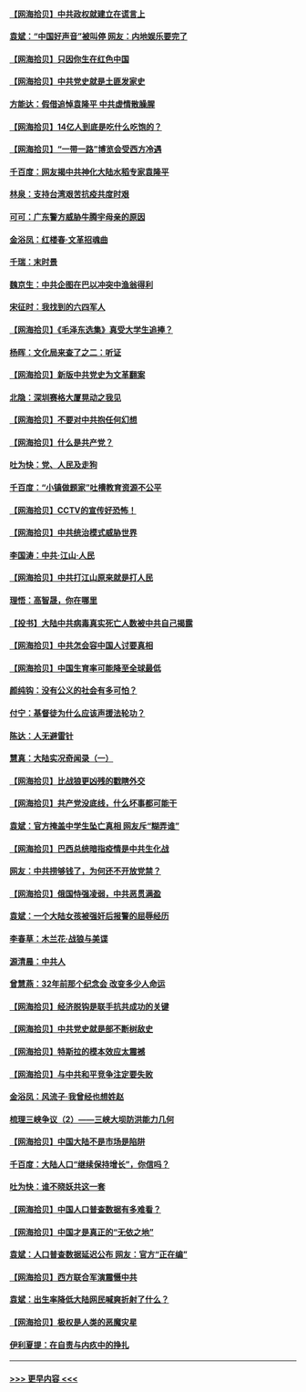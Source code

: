 #### [【网海拾贝】中共政权就建立在谎言上](../pages/nsc993/n12981880.md?t=05291202) 
#### [袁斌：“中国好声音”被叫停 网友：内地娱乐要完了](../pages/nsc993/n12981826.md?t=05291202) 
#### [【网海拾贝】只因你生在红色中国](../pages/nsc993/n12979096.md?t=05291202) 
#### [【网海拾贝】中共党史就是土匪发家史](../pages/nsc993/n12976478.md?t=05291202) 
#### [方能达：假借追悼袁隆平 中共虚情散臊腥](../pages/nsc993/n12976396.md?t=05291202) 
#### [【网海拾贝】14亿人到底是吃什么吃饱的？](../pages/nsc993/n12974125.md?t=05291202) 
#### [【网海拾贝】“一带一路”博览会受西方冷遇](../pages/nsc993/n12971787.md?t=05291202) 
#### [千百度：网友揭中共神化大陆水稻专家袁隆平](../pages/nsc993/n12971733.md?t=05291202) 
#### [林泉：支持台湾艰苦抗疫共度时艰](../pages/nsc993/n12971350.md?t=05291202) 
#### [可可：广东警方威胁牛腾宇母亲的原因](../pages/nsc993/n12971100.md?t=05291202) 
#### [金浴凤：红楼春·文革招魂曲](../pages/nsc993/n12970354.md?t=05291202) 
#### [千瑞：末时景](../pages/nsc993/n12970337.md?t=05291202) 
#### [魏京生：中共企图在巴以冲突中渔翁得利](../pages/nsc993/n12970286.md?t=05291202) 
#### [宋征时：我找到的六四军人](../pages/nsc993/n12970213.md?t=05291202) 
#### [【网海拾贝】《毛泽东选集》真受大学生追捧？](../pages/nsc993/n12968779.md?t=05291202) 
#### [杨晖：文化局来查了之二：听证](../pages/nsc993/n12966528.md?t=05291202) 
#### [【网海拾贝】新版中共党史为文革翻案](../pages/nsc993/n12967526.md?t=05291202) 
#### [北隐：深圳赛格大厦晃动之我见](../pages/nsc993/n12967393.md?t=05291202) 
#### [【网海拾贝】不要对中共抱任何幻想](../pages/nsc993/n12965222.md?t=05291202) 
#### [【网海拾贝】什么是共产党？](../pages/nsc993/n12962781.md?t=05291202) 
#### [吐为快：党、人民及走狗](../pages/nsc993/n12962747.md?t=05291202) 
#### [千百度：“小镇做题家”吐槽教育资源不公平](../pages/nsc993/n12962705.md?t=05291202) 
#### [【网海拾贝】CCTV的宣传好恐怖！](../pages/nsc993/n12959984.md?t=05291202) 
#### [【网海拾贝】中共统治模式威胁世界](../pages/nsc993/n12957622.md?t=05291202) 
#### [李国涛：中共‧江山‧人民](../pages/nsc993/n12957502.md?t=05291202) 
#### [【网海拾贝】中共打江山原来就是打人民](../pages/nsc993/n12954345.md?t=05291202) 
#### [理悟：高智晟，你在哪里](../pages/nsc993/n12953115.md?t=05291202) 
#### [【投书】大陆中共病毒真实死亡人数被中共自己揭露](../pages/nsc993/n12953050.md?t=05291202) 
#### [【网海拾贝】中共怎会容中国人讨要真相](../pages/nsc993/n12952161.md?t=05291202) 
#### [【网海拾贝】中国生育率可能降至全球最低](../pages/nsc993/n12948793.md?t=05291202) 
#### [颜纯钩：没有公义的社会有多可怕？](../pages/nsc993/n12947626.md?t=05291202) 
#### [付宁：基督徒为什么应该声援法轮功？](../pages/nsc993/n12947233.md?t=05291202) 
#### [陈达：人无避雷针](../pages/nsc993/n12947098.md?t=05291202) 
#### [慧真：大陆实况奇闻录（一）](../pages/nsc993/n12945811.md?t=05291202) 
#### [【网海拾贝】比战狼更凶残的戳瞎外交](../pages/nsc993/n12945717.md?t=05291202) 
#### [【网海拾贝】共产党没底线，什么坏事都可能干](../pages/nsc993/n12942090.md?t=05291202) 
#### [袁斌：官方掩盖中学生坠亡真相 网友斥“糊弄谁”](../pages/nsc993/n12942029.md?t=05291202) 
#### [【网海拾贝】巴西总统暗指疫情是中共生化战](../pages/nsc993/n12938999.md?t=05291202) 
#### [网友：中共捞够钱了，为何还不开放党禁？](../pages/nsc993/n12938952.md?t=05291202) 
#### [【网海拾贝】俄国恃强凌弱，中共恶贯满盈](../pages/nsc993/n12936626.md?t=05291202) 
#### [袁斌：一个大陆女孩被强奸后报警的屈辱经历](../pages/nsc993/n12936547.md?t=05291202) 
#### [李春草：木兰花·战狼与美谍](../pages/nsc993/n12935995.md?t=05291202) 
#### [源清晨：中共人](../pages/nsc993/n12935589.md?t=05291202) 
#### [曾慧燕：32年前那个纪念会 改变多少人命运](../pages/nsc993/n12934233.md?t=05291202) 
#### [【网海拾贝】经济脱钩是联手抗共成功的关键](../pages/nsc993/n12934176.md?t=05291202) 
#### [【网海拾贝】中共党史就是部不断树敌史](../pages/nsc993/n12932844.md?t=05291202) 
#### [【网海拾贝】特斯拉的模本效应太震撼](../pages/nsc993/n12925626.md?t=05291202) 
#### [【网海拾贝】与中共和平竞争注定要失败](../pages/nsc993/n12923326.md?t=05291202) 
#### [金浴凤：风流子‧我曾经也想姓赵](../pages/nsc993/n12920911.md?t=05291202) 
#### [梳理三峡争议（2）——三峡大坝防洪能力几何](../pages/nsc993/n12920173.md?t=05291202) 
#### [【网海拾贝】中国大陆不是市场是陷阱](../pages/nsc993/n12920143.md?t=05291202) 
#### [千百度：大陆人口“继续保持增长”，你信吗？](../pages/nsc993/n12918946.md?t=05291202) 
#### [吐为快：谁不晓妖共这一套](../pages/nsc993/n12918941.md?t=05291202) 
#### [【网海拾贝】中国人口普查数据有多难看？](../pages/nsc993/n12917822.md?t=05291202) 
#### [【网海拾贝】中国才是真正的“无依之地”](../pages/nsc993/n12915845.md?t=05291202) 
#### [袁斌：人口普查数据延迟公布 网友：官方“正在编”](../pages/nsc993/n12915748.md?t=05291202) 
#### [【网海拾贝】西方联合军演震慑中共](../pages/nsc993/n12913466.md?t=05291202) 
#### [袁斌：出生率降低大陆网民喊爽折射了什么？](../pages/nsc993/n12913365.md?t=05291202) 
#### [【网海拾贝】极权是人类的恶魔灾星](../pages/nsc993/n12910697.md?t=05291202) 
#### [伊利夏提：在自责与内疚中的挣扎](../pages/nsc993/n12910493.md?t=05291202) 

----
#### [ >>> 更早内容 <<< ](../indexes/nsc993-earlier.md)
